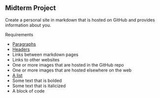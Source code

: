 ## Midterm Project
Create a personal site in markdown that is hosted on GitHub and provides information about you.

Requirements
* [Paragraphs](paragraph.md)
* [Headers](headersandlists.md)
* Links between markdown pages
* Links to other websites
* One or more images that are hosted in the GitHub repo
* One or more images that are hosted elsewhere on the web
* [A list](headersandlists.md)
* Some text that is bolded
* Some text that is italicized
* A block of code



